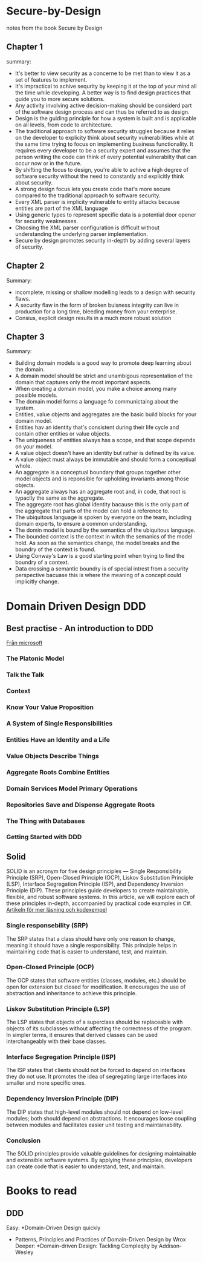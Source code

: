 # Secure-by-Design
notes from the book Secure by Design 

## Chapter 1
summary:
* It's better to view security as a concerne to be met than to view it as a set of features to implement.
* It's impractical to achive sequrity by keeping it at the top of your mind all the time while developing. A better way is to find design practices that guide you to more secure solutions.
* Any activity involving active decision-making should be considerd part of the software design process and can thus be referred to as design.
* Design is the guiding principle for how a system is built and is applicable on all levels, from code to architecture.
* The traditional approach to software security struggles because it relies on the developer to explicity think about security vulnerabilities while at the same time trying to focus on implementing business functionality. It requires every developer to be a security expert and assumes that the person writing the code can think of every potential vulnerabilty that can occur now or in the future.
* By shifting the focus to design, you're able to achive a high degree of software security without the need to constantly and explicitly think about security.
* A strong design focus lets you create code that's more secure compared to the traditional approach to software security.
* Every XML parser is implicity vulnerable to entity attacks because entities are part of the XML language
* Using generic types to represent specific data is a potential door opener for security weaknesses.
* Choosing the XML parser configuration is difficult without understanding the underlying parser implementation.
* Secure by design promotes security in-depth by adding several layers of security.

## Chapter 2
Summary:
* incomplete, missing or shallow modelling leads to a design with security flaws.
* A security flaw in the form of broken buisness integrity can live in production for a long time, bleeding money from your enterprise.
* Consius, explicit design results in a much more robust solution

## Chapter 3 
Summary:
* Building domain models is a good way to promote deep learning about the domain.
* A domain model should be strict and unambigous representation of the domain that captures only the most important aspects.
* When creating a domain model, you make a choice among many possible models.
* The domain model forms a language fo communictaing about the system.
* Entities, value objects and aggregates are the basic build blocks for your domain model.
* Entities hav an identity that's consistent during their life cycle and contain other entities or value objects.
* The uniqueness of entities always has a scope, and that scope depends on your model.
* A value object doesn't have an identity but rather is defined by its value.
* A value object must always be immutable and should form a conceptiual whole.
* An aggregate is a conceptual boundary that groups together other model objects and is reponsible for upholding invariants among those objects.
* An aggregate always has an  aggregate root and, in code, that root is typaclly the same as the aggregate.
* The aggregate root has global identity bacause this is the only part of the aggregate that parts of the model can hold a reference to.
* The ubiquitous language is spoken by everyone on the team, including domain experts, to ensure a common understanding.
* The domin model is bound by the semantics of the ubiquitous language.
* The bounded context is the context in witch the semanics of the model hold. As soon as the semantics change, the model breaks and the boundry of the context is found.
* Using Conway's Law is a good starting point when trying to find the boundry of a context.
* Data crossing a semantic boundry is of special intrest from a security perspective bacuase this is where the meaning of a concept could implicitly change.

# Domain Driven Design DDD

## Best practise - An introduction to DDD
[Från microsoft](https://learn.microsoft.com/en-us/archive/msdn-magazine/2009/february/best-practice-an-introduction-to-domain-driven-design)

### The Platonic Model
### Talk the Talk
### Context
### Know Your Value Proposition
### A System of Single Responsibilities
### Entities Have an Identity and a Life
### Value Objects Describe Things
### Aggregate Roots Combine Entities
### Domain Services Model Primary Operations
### Repositories Save and Dispense Aggregate Roots
### The Thing with Databases
### Getting Started with DDD

## Solid
SOLID is an acronym for five design principles — Single Responsibility Principle (SRP), Open-Closed Principle (OCP), Liskov Substitution Principle (LSP), Interface Segregation Principle (ISP), and Dependency Inversion Principle (DIP).
These principles guide developers to create maintainable, flexible, and robust software systems. In this article, we will explore each of these principles in-depth, accompanied by practical code examples in C#.
[Artikeln för mer läsning och kodexempel](https://medium.com/@edin.sahbaz/comprehensive-guide-to-solid-principles-in-c-54d79e19b7d7)

### Single responsebility (SRP)
The SRP states that a class should have only one reason to change, meaning it should have a single responsibility. This principle helps in maintaining code that is easier to understand, test, and maintain.

### Open-Closed Principle (OCP)
The OCP states that software entities (classes, modules, etc.) should be open for extension but closed for modification. It encourages the use of abstraction and inheritance to achieve this principle.

### Liskov Substitution Principle (LSP)
The LSP states that objects of a superclass should be replaceable with objects of its subclasses without affecting the correctness of the program. In simpler terms, it ensures that derived classes can be used interchangeably with their base classes.

### Interface Segregation Principle (ISP)
The ISP states that clients should not be forced to depend on interfaces they do not use. It promotes the idea of segregating large interfaces into smaller and more specific ones.

### Dependency Inversion Principle (DIP)
The DIP states that high-level modules should not depend on low-level modules; both should depend on abstractions. It encourages loose coupling between modules and facilitates easier unit testing and maintainability.

### Conclusion
The SOLID principles provide valuable guidelines for designing maintainable and extensible software systems. By applying these principles, developers can create code that is easier to understand, test, and maintain.

# Books to read

## DDD
Easy: 
*Domain-Driven Design quickly
* Patterns, Principles and Practices of Domain-Driven Design by Wrox
Deeper:
*Domain-driven Design: Tackling Compleqity by Addison-Wesley

